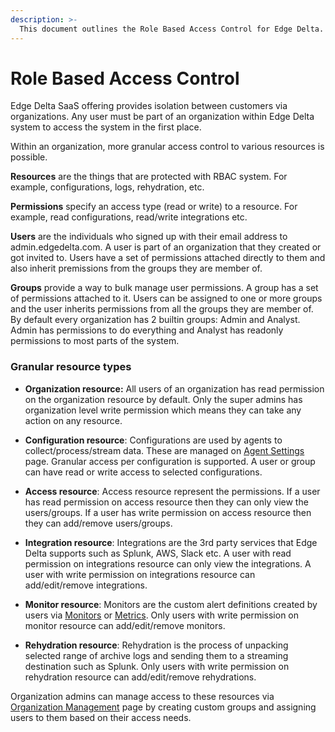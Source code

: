```yaml
---
description: >-
  This document outlines the Role Based Access Control for Edge Delta.
---
```


# Role Based Access Control

Edge Delta SaaS offering provides isolation between customers via organizations. Any user must be part of an organization within Edge Delta system to access the system in the first place. 

Within an organization, more granular access control to various resources is possible. 

**Resources** are the things that are protected with RBAC system. For example, configurations, logs, rehydration, etc.

**Permissions** specify an access type (read or write) to a resource. For example, read configurations, read/write integrations etc.

**Users** are the individuals who signed up with their email address to admin.edgedelta.com. A user is part of an organization that they created or got invited to. 
Users have a set of permissions attached directly to them and also inherit premissions from the groups they are member of.

**Groups** provide a way to bulk manage user permissions. A group has a set of permissions attached to it. Users can be assigned to one or more groups and the user inherits permissions from all the groups they are member of. By default every organization has 2 builtin groups: Admin and Analyst. Admin has permissions to do everything and Analyst has readonly permissions to most parts of the system. 

### Granular resource types

- **Organization resource:** All users of an organization has read permission on the organization resource by default. Only the super admins has organization level write permission which means they can take any action on any resource.

- **Configuration resource**: Configurations are used by agents to collect/process/stream data. These are managed on [Agent Settings](https://admin.edgedelta.com/agent-settings) page. Granular access per configuration is supported. A user or group can have read or write access to selected configurations. 

- **Access resource**: Access resource represent the permissions. If a user has read permission on access resource then they can only view the users/groups. If a user has write permission on access resource then they can add/remove users/groups.

- **Integration resource**: Integrations are the 3rd party services that Edge Delta supports such as Splunk, AWS, Slack etc. 
A user with read permission on integrations resource can only view the integrations. A user with write permission on integrations resource can add/edit/remove integrations.

- **Monitor resource**: Monitors are the custom alert definitions created by users via [Monitors](https://admin.edgedelta.com/monitors) or [Metrics](https://admin.edgedelta.com/metrics). Only users with write permission on monitor resource can add/edit/remove monitors.

- **Rehydration resource**: Rehydration is the process of unpacking selected range of archive logs and sending them to a streaming destination such as Splunk. Only users with write permission on rehydration resource can add/edit/remove rehydrations.


Organization admins can manage access to these resources via [Organization Management](https://admin.edgedelta.com/organization) page by creating custom groups and assigning users to them based on their access needs.